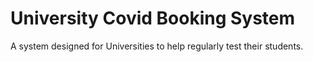 # University Covid Booking System 

A system designed for Universities to help regularly test their students. 
